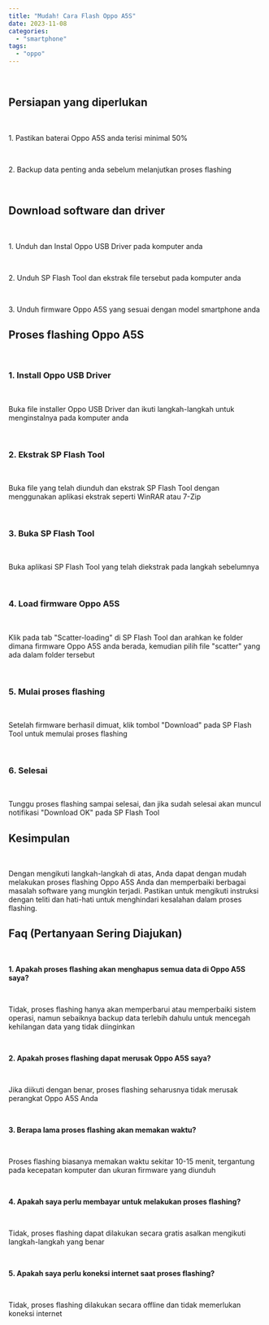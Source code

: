```yaml
---
title: "Mudah! Cara Flash Oppo A5S"
date: 2023-11-08
categories: 
  - "smartphone"
tags: 
  - "oppo"
---
```


 

## Persiapan yang diperlukan

 

1\. Pastikan baterai Oppo A5S anda terisi minimal 50%

 

2\. Backup data penting anda sebelum melanjutkan proses flashing

 

## Download software dan driver

 

1\. Unduh dan Instal Oppo USB Driver pada komputer anda

 

2\. Unduh SP Flash Tool dan ekstrak file tersebut pada komputer anda

 

3\. Unduh firmware Oppo A5S yang sesuai dengan model smartphone anda

## Proses flashing Oppo A5S

 

### 1\. Install Oppo USB Driver

 

Buka file installer Oppo USB Driver dan ikuti langkah-langkah untuk menginstalnya pada komputer anda

 

### 2\. Ekstrak SP Flash Tool

 

Buka file yang telah diunduh dan ekstrak SP Flash Tool dengan menggunakan aplikasi ekstrak seperti WinRAR atau 7-Zip

 

### 3\. Buka SP Flash Tool

 

Buka aplikasi SP Flash Tool yang telah diekstrak pada langkah sebelumnya

 

### 4\. Load firmware Oppo A5S

 

Klik pada tab "Scatter-loading" di SP Flash Tool dan arahkan ke folder dimana firmware Oppo A5S anda berada, kemudian pilih file "scatter" yang ada dalam folder tersebut

 

### 5\. Mulai proses flashing

 

Setelah firmware berhasil dimuat, klik tombol "Download" pada SP Flash Tool untuk memulai proses flashing

 

### 6\. Selesai

 

Tunggu proses flashing sampai selesai, dan jika sudah selesai akan muncul notifikasi "Download OK" pada SP Flash Tool

## Kesimpulan

 

Dengan mengikuti langkah-langkah di atas, Anda dapat dengan mudah melakukan proses flashing Oppo A5S Anda dan memperbaiki berbagai masalah software yang mungkin terjadi. Pastikan untuk mengikuti instruksi dengan teliti dan hati-hati untuk menghindari kesalahan dalam proses flashing.

## Faq (Pertanyaan Sering Diajukan)

 

**1\. Apakah proses flashing akan menghapus semua data di Oppo A5S saya?**

 

Tidak, proses flashing hanya akan memperbarui atau memperbaiki sistem operasi, namun sebaiknya backup data terlebih dahulu untuk mencegah kehilangan data yang tidak diinginkan

 

**2\. Apakah proses flashing dapat merusak Oppo A5S saya?**

 

Jika diikuti dengan benar, proses flashing seharusnya tidak merusak perangkat Oppo A5S Anda

 

**3\. Berapa lama proses flashing akan memakan waktu?**

 

Proses flashing biasanya memakan waktu sekitar 10-15 menit, tergantung pada kecepatan komputer dan ukuran firmware yang diunduh

 

**4\. Apakah saya perlu membayar untuk melakukan proses flashing?**

 

Tidak, proses flashing dapat dilakukan secara gratis asalkan mengikuti langkah-langkah yang benar

 

**5\. Apakah saya perlu koneksi internet saat proses flashing?**

 

Tidak, proses flashing dilakukan secara offline dan tidak memerlukan koneksi internet
